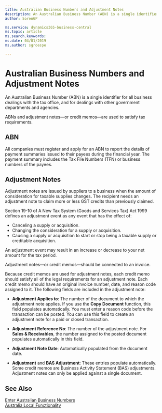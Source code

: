 ```yaml
---
title: Australian Business Numbers and Adjustment Notes
description: An Australian Business Number (ABN) is a single identifier for all business dealings with the tax office and for dealings with other government departments and agencies.
author: SorenGP

ms.service: dynamics365-business-central
ms.topic: article
ms.search.keywords:
ms.date: 04/01/2019
ms.author: sgroespe

---
```

# Australian Business Numbers and Adjustment Notes
An Australian Business Number (ABN) is a single identifier for all business dealings with the tax office, and for dealings with other government departments and agencies.  

 ABNs and adjustment notes—or credit memos—are used to satisfy tax requirements.  

## ABN  
 All companies must register and apply for an ABN to report the details of payment summaries issued to their payees during the financial year. The payment summary includes the Tax File Numbers (TFN) or business numbers of the payees.  

## Adjustment Notes  
 Adjustment notes are issued by suppliers to a business when the amount of consideration for taxable supplies changes. The recipient needs an adjustment note to claim more or less GST credits than previously claimed.  

 Section 19-10 of A New Tax System (Goods and Services Tax) Act 1999 defines an adjustment event as any event that has the effect of:  

-   Canceling a supply or acquisition.  
-   Changing the consideration for a supply or acquisition.  
-   Causing a supply or acquisition to start or stop being a taxable supply or creditable acquisition.  

An adjustment event may result in an increase or decrease to your net amount for the tax period.  

Adjustment notes—or credit memos—should be connected to an invoice.  

Because credit memos are used for adjustment notes, each credit memo should satisfy all of the legal requirements for an adjustment note. Each credit memo should have an original invoice number, date, and reason code assigned to it. The following fields are included in the adjustment note:  

- **Adjustment Applies to**: The number of the document to which the adjustment note applies. If you use the **Copy Document** function, this field populates automatically. You must enter a reason code before the transaction can be posted. You can use this field to create an adjustment note for a paid or closed transaction.  

- **Adjustment Reference No**: The number of the adjustment note. For **Sales & Receivables**, the number assigned to the posted document populates automatically in this field.  

- **Adjustment Note Date**: Automatically populated from the document date.  

- **Adjustment** and **BAS Adjustment**: These entries populate automatically. Some credit memos are Business Activity Statement (BAS) adjustments. Adjustment notes can only be applied against a single document.  

## See Also  
 [Enter Australian Business Numbers](how-to-enter-australian-business-numbers.md)   
 [Australia Local Functionality](australia-local-functionality.md)
